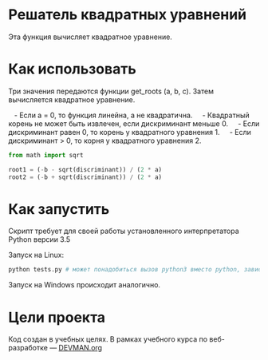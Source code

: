 # Решатель квадратных уравнений

Эта функция вычисляет квадратное уравнение.

# Как использовать

Три значения передаются функции get_roots (a, b, c). Затем вычисляется квадратное уравнение.

    - Если а = 0, то функция линейна, а не квадратична.
    - Квадратный корень не может быть извлечен, если дискриминант меньше 0.
    - Если дискриминант равен 0, то корень у квадратного уравнения 1.
    - Если дискриминант > 0, то корня у квадратного уравнения 2.

```python
from math import sqrt

root1 = (-b - sqrt(discriminant)) / (2 * a)
root2 = (-b + sqrt(discriminant)) / (2 * a)
```

# Как запустить

Скрипт требует для своей работы установленного интерпретатора Python версии 3.5

Запуск на Linux:

```bash
python tests.py # может понадобиться вызов python3 вместо python, зависит от настроек операционной системы
```

Запуск на Windows происходит аналогично.

# Цели проекта

Код создан в учебных целях. В рамках учебного курса по веб-разработке ― [DEVMAN.org](https://devman.org)
